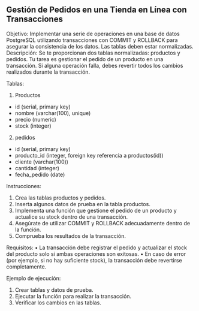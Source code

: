 ## Gestión de Pedidos en una Tienda en Línea con Transacciones

Objetivo: Implementar una serie de operaciones en una base de datos PostgreSQL utilizando transacciones con COMMIT y ROLLBACK para asegurar la consistencia de los datos. Las tablas deben estar normalizadas.
Descripción: Se te proporcionan dos tablas normalizadas: productos y pedidos. Tu tarea es gestionar el pedido de un producto en una transacción. Si alguna operación falla, debes revertir todos los cambios realizados durante la transacción.

Tablas:
1.	Productos
  - id (serial, primary key)
  - nombre (varchar(100), unique)
  -	precio (numeric)
  -	stock (integer)
2.	pedidos
  -	id (serial, primary key)
  -	producto_id (integer, foreign key referencia a productos(id))
  -	cliente (varchar(100))
  -	cantidad (integer)
  -	fecha_pedido (date)

Instrucciones:
1.	Crea las tablas productos y pedidos.
2.	Inserta algunos datos de prueba en la tabla productos.
3.	Implementa una función que gestione el pedido de un producto y actualice su stock dentro de una transacción.
4.	Asegúrate de utilizar COMMIT y ROLLBACK adecuadamente dentro de la función.
5.	Comprueba los resultados de la transacción.

Requisitos:
  •	La transacción debe registrar el pedido y actualizar el stock del producto solo si ambas operaciones son exitosas.
  •	En caso de error (por ejemplo, si no hay suficiente stock), la transacción debe revertirse completamente.
  
Ejemplo de ejecución:
1.	Crear tablas y datos de prueba.
2.	Ejecutar la función para realizar la transacción.
3.	Verificar los cambios en las tablas.

